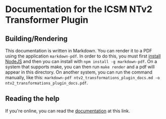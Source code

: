 # Documentation for the ICSM NTv2 Transformer Plugin

## Building/Rendering
This documentation is written in Markdown. You can render it to a PDF using the application `markdown-pdf`. In order to do this, you must first [install NodeJS](https://nodejs.org/en/download/) and then you can install with `npm install -g markdown-pdf`. On a system that supports make, you can then run `make render` and a pdf will appear in this directory. On another system, you can run the command manually, like this: `markdown-pdf ntv2_transformations_plugin_docs.md -o ntv2_transformations_plugin_docs.pdf`.

## Reading the help
If you're online, you can read the [documentation](icsm_ntv2_transformer_docs.md) at this link.
